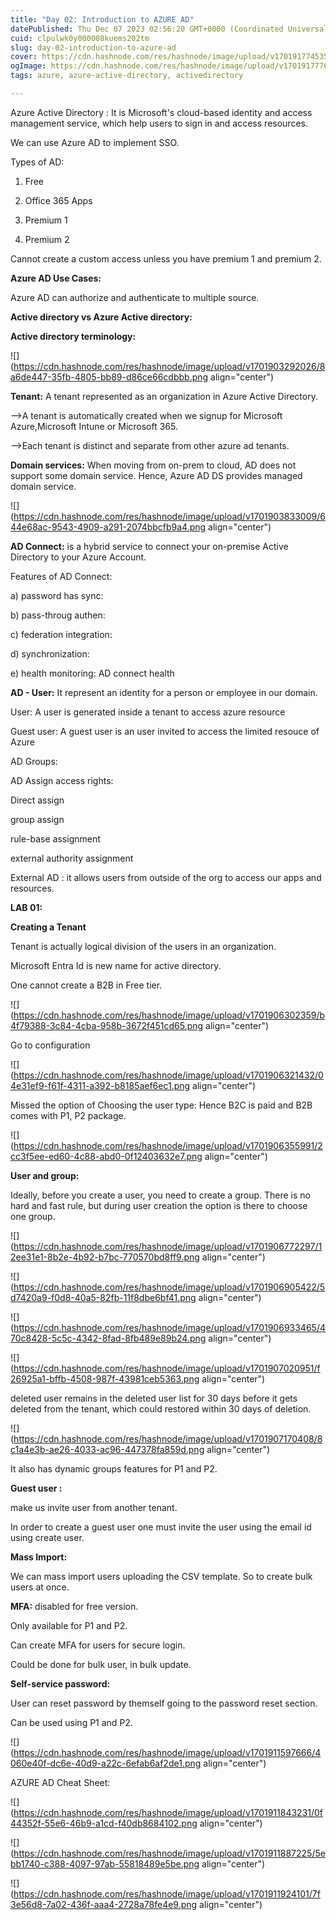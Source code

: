 ```yaml
---
title: "Day 02: Introduction to AZURE AD"
datePublished: Thu Dec 07 2023 02:56:20 GMT+0000 (Coordinated Universal Time)
cuid: clpulwk0y000008kuems202tm
slug: day-02-introduction-to-azure-ad
cover: https://cdn.hashnode.com/res/hashnode/image/upload/v1701917745351/408494f2-47be-47ca-b235-51b8b2733e6f.webp
ogImage: https://cdn.hashnode.com/res/hashnode/image/upload/v1701917776826/602fc32e-6a29-4fa4-9643-a469dfd0ee1c.png
tags: azure, azure-active-directory, activedirectory

---
```


Azure Active Directory : It is Microsoft's cloud-based identity and access management service, which help users to sign in and access resources.

We can use Azure AD to implement SSO.

Types of AD:

1) Free

2) Office 365 Apps

3) Premium 1

4) Premium 2

Cannot create a custom access unless you have premium 1 and premium 2.

**Azure AD Use Cases:**

Azure AD can authorize and authenticate to multiple source.

**Active directory vs Azure Active directory:**

**Active directory terminology:**

![](https://cdn.hashnode.com/res/hashnode/image/upload/v1701903292026/8a6de447-35fb-4805-bb89-d86ce66cdbbb.png align="center")

**Tenant:** A tenant represented as an organization in Azure Active Directory.

\--&gt;A tenant is automatically created when we signup for Microsoft Azure,Microsoft Intune or Microsoft 365.

\--&gt;Each tenant is distinct and separate from other azure ad tenants.

**Domain services:** When moving from on-prem to cloud, AD does not support some domain service. Hence, Azure AD DS provides managed domain service.

![](https://cdn.hashnode.com/res/hashnode/image/upload/v1701903833009/644e68ac-9543-4909-a291-2074bbcfb9a4.png align="center")

**AD Connect:** is a hybrid service to connect your on-premise Active Directory to your Azure Account.

Features of AD Connect:

a) password has sync:

b) pass-throug authen:

c) federation integration:

d) synchronization:

e) health monitoring: AD connect health

**AD - User:** It represent an identity for a person or employee in our domain.

User: A user is generated inside a tenant to access azure resource

Guest user: A guest user is an user invited to access the limited resouce of Azure

AD Groups:

AD Assign access rights:

Direct assign

group assign

rule-base assignment

external authority assignment

External AD : it allows users from outside of the org to access our apps and resources.

**LAB 01:**

**Creating a Tenant**

Tenant is actually logical division of the users in an organization.

Microsoft Entra Id is new name for active directory.

  
One cannot create a B2B in Free tier.

![](https://cdn.hashnode.com/res/hashnode/image/upload/v1701906302359/b4f79388-3c84-4cba-958b-3672f451cd65.png align="center")

Go to configuration

![](https://cdn.hashnode.com/res/hashnode/image/upload/v1701906321432/04e31ef9-f61f-4311-a392-b8185aef6ec1.png align="center")

Missed the option of Choosing the user type: Hence B2C is paid and B2B comes with P1, P2 package.

![](https://cdn.hashnode.com/res/hashnode/image/upload/v1701906355991/2cc3f5ee-ed60-4c88-abd0-0f12403632e7.png align="center")

**User and group:**

Ideally, before you create a user, you need to create a group. There is no hard and fast rule, but during user creation the option is there to choose one group.

![](https://cdn.hashnode.com/res/hashnode/image/upload/v1701906772297/12ee31e1-8b2e-4b92-b7bc-770570bd8ff9.png align="center")

![](https://cdn.hashnode.com/res/hashnode/image/upload/v1701906905422/5d7420a9-f0d8-40a5-82fb-11f8dbe6bf41.png align="center")

![](https://cdn.hashnode.com/res/hashnode/image/upload/v1701906933465/470c8428-5c5c-4342-8fad-8fb489e89b24.png align="center")

![](https://cdn.hashnode.com/res/hashnode/image/upload/v1701907020951/f26925a1-bffb-4508-987f-43981ceb5363.png align="center")

deleted user remains in the deleted user list for 30 days before it gets deleted from the tenant, which could restored within 30 days of deletion.

![](https://cdn.hashnode.com/res/hashnode/image/upload/v1701907170408/8c1a4e3b-ae26-4033-ac96-447378fa859d.png align="center")

It also has dynamic groups features for P1 and P2.

**Guest user :**

make us invite user from another tenant.

In order to create a guest user one must invite the user using the email id using create user.

**Mass Import:**

We can mass import users uploading the CSV template. So to create bulk users at once.

**MFA:** disabled for free version.

Only available for P1 and P2.

Can create MFA for users for secure login.

Could be done for bulk user, in bulk update.

**Self-service password:**

User can reset password by themself going to the password reset section.

Can be used using P1 and P2.

![](https://cdn.hashnode.com/res/hashnode/image/upload/v1701911597666/4060e40f-dc6e-40d9-a22c-6efab6af2de1.png align="center")

AZURE AD Cheat Sheet:

![](https://cdn.hashnode.com/res/hashnode/image/upload/v1701911843231/0f44352f-55e6-46b9-a1cd-f40db8684102.png align="center")

![](https://cdn.hashnode.com/res/hashnode/image/upload/v1701911887225/5ebb1740-c388-4097-97ab-55818489e5be.png align="center")

![](https://cdn.hashnode.com/res/hashnode/image/upload/v1701911924101/7f3e56d8-7a02-436f-aaa4-2728a78fe4e9.png align="center")